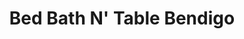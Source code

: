---
title: "Bed Bath N' Table Bendigo"
url: /bendigo/bed-bath-n-table-bendigo/
shop: Haushaltsartikel
---